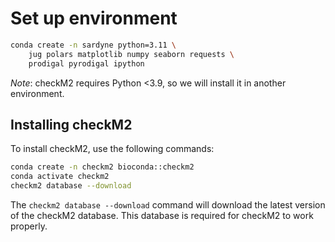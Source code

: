 # Set up environment

```bash
conda create -n sardyne python=3.11 \
    jug polars matplotlib numpy seaborn requests \
    prodigal pyrodigal ipython
```

*Note*: checkM2 requires Python &lt;3.9, so we will install it in another environment.

## Installing checkM2

To install checkM2, use the following commands:

```bash
conda create -n checkm2 bioconda::checkm2
conda activate checkm2
checkm2 database --download
```

The `checkm2 database --download` command will download the latest version of the checkM2 database. This database is required for checkM2 to work properly.

